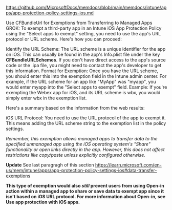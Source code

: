 https://github.com/MicrosoftDocs/memdocs/blob/main/memdocs/intune/apps/app-protection-policy-settings-ios.md

Use CFBundleUrl for Exemptions from Transferring to Managed Apps
GROK:
To exempt a third-party app in an Intune iOS App Protection Policy using the "Select apps to exempt" setting, you need to use the app's URL protocol or URL scheme. Here's how you can proceed:

Identify the URL Scheme: The URL scheme is a unique identifier for the app on iOS. This can usually be found in the app's Info.plist file under the key **CFBundleURLSchemes**. If you don't have direct access to the app's source code or the .ipa file, you might need to contact the app's developer to get this information.
Format for Exemption: Once you have the URL scheme, you should enter this into the exemption field in the Intune admin center. For example, if the URL scheme for an app like "MyApp" was "myapp", you would enter myapp into the "Select apps to exempt" field.
Example: If you're exempting the Webex app for iOS, and its URL scheme is wbx, you would simply enter wbx in the exemption list.

Here's a summary based on the information from the web results:

iOS URL Protocol: You need to use the URL protocol of the app to exempt it. This means adding the URL scheme string to the exemption list in the policy settings.

*Remember, this exemption allows managed apps to transfer data to the specified unmanaged app using the iOS operating system's "Share" functionality or open links directly in the app. However, this does not affect restrictions like copy/paste unless explicitly configured otherwise.*

**Update**
See last paragragh of this section https://learn.microsoft.com/en-us/mem/intune/apps/app-protection-policy-settings-ios#data-transfer-exemptions

**This type of exemption would also ***still*** prevent users from using Open-in action within a managed app to share or save data to exempt app since it isn't based on iOS URL protocol. For more information about Open-in, see Use app protection with iOS apps.**

